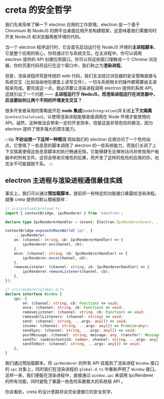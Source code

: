 # creta 的安全哲学

我们先来简单了解一下 electron 应用的工作原理。electron 是一个基于 Chromium 和 NodeJS 的跨平台桌面应用开发构建框架，这意味着我们需要同时开发 NodeJS 和浏览器两套环境的代码。

当一个 electron 程序运行时，它会首先启动运行在 NodeJS 环境的**主进程脚本**，它是整个应用的核心，你将通过它与系统交互。在主进程中，你可以调用 electron 提供的 API 创建应用窗口。你可以将这些窗口理解成一个 Chrome 浏览器，你的页面代码将运行在这个窗口中，我们称之为**渲染进程**。

但是，渲染进程终究是传统的 web 代码，我们无法绕过浏览器的安全策略直接与系统交互（比如自由地在硬盘上读写文件），一切与系统相关的操作都需要由主进程来完成。要完成这一点，就必须要让渲染进程调用 electron 提供的系统 API。这就引出了一个问题 —— **主进程运行于 NodeJS，而渲染进程运行在浏览器中，应该要如何让两个不同的环境发生交互？**

很多开发者采用的策略是开启 **node 集成**(`nodeIntegration`)并关闭**上下文隔离**(`contextIsolation`)，以使得渲染进程能够直接调用在 Node 环境才能使用的 API。诚然，这种做法会带来一定的开发效率，但是这是非常危险的做法，因为 electron 提供了很多强大的原生能力。

:::tip **不妨设想一下这样一种情况**
假如我们的 electron 应用访问了一个危险站点，它使用了一些恶意的脚本调用了 electron 的一些系统能力，而我们关闭了上下文隔离使得这些恶意脚本的执行畅通无阻，它能够肆无忌惮地访问并修改用户电脑中的所有文件。这将会带来灾难性的后果，而开发了这样的危险的应用的你，也完全不可能摆脱干系。
:::

## electron 主进程与渲染进程通信最佳实践

事实上，我们可以通过**预加载脚本**，提前将一些特定的功能接口暴露给渲染进程。就像 creta 提供的默认模板那样：

```ts
// src/preload/preload.ts
import { contextBridge, ipcRenderer } from 'electron';

declare type IpcRendererHandler = (event: Electron.IpcRendererEvent, ...args: any[]) => void;

contextBridge.exposeInMainWorld('ipc', {
	...ipcRenderer,
	on: (channel: string, cb: IpcRendererHandler) => {
		ipcRenderer.on(channel, cb);
	},
	once: (channel: string, cb: IpcRendererHandler) => {
		ipcRenderer.once(channel, cb);
	},
	removeListener: (channel: string, cb: IpcRendererHandler) => {
		ipcRenderer.removeListener(channel, cb);
	},
});
```
```ts
// src/renderer/global.d.ts
declare interface Window {
	ipc: {
		on: (channel: string, cb: Function) => void;
		once: (channel: string, cb: Function) => void;
		removeListener: (channel: string, cb: Function) => void;
		removeAllListeners: (channel: string) => void;
		send: (channel: string, ...args: any[]) => void;
		invoke: (channel: string, ...args: any[]) => Promise<any>;
		sendSync: (channel: string, ...args: any[]) => void;
		postMessage: (channel: string, message: any, transfer?: MessagePort[]) => void;
		sendTo: (webContentsId: number, channel: string, ...args: any[]) => void;
		sendToHost: (channel: string, ...args: any[]) => void;
	};
}
```

我们通过预加载脚本，将 `ipcRenderer` 的所有 API 挂载到了渲染进程 `Window` 接口的 `ipc` 对象上，同时我们在渲染进程的 `global.d.ts` 中重新声明了 `Window` 接口。这样一来，我们便能在渲染进程中，直接通过 `window.ipc` 来调用 IpcRenderer 的所有功能，同时避免了暴露一些危险系数极大的系统级 API 。

你会看到，creta 的设计思路将会完全遵循它的安全哲学。
